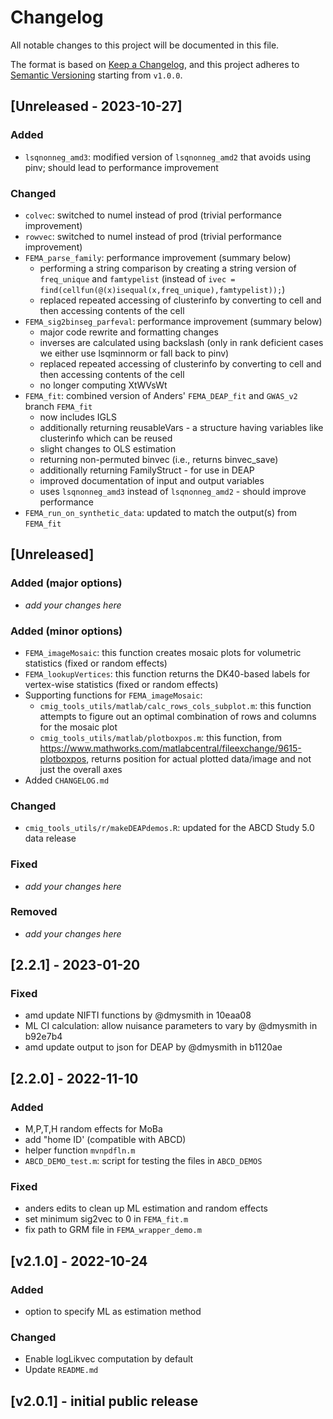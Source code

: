# Changelog
All notable changes to this project will be documented in this file.

The format is based on [Keep a Changelog](https://keepachangelog.com/en/1.0.0/),
and this project adheres to [Semantic Versioning](https://semver.org/spec/v2.0.0.html) starting from ``v1.0.0``.

## [Unreleased - 2023-10-27]

### Added
* ``lsqnonneg_amd3``: modified version of ``lsqnonneg_amd2`` that avoids using pinv; should lead to performance improvement

### Changed
* ``colvec``: switched to numel instead of prod (trivial performance improvement)
* ``rowvec``: switched to numel instead of prod (trivial performance improvement)
* ``FEMA_parse_family``: performance improvement (summary below)
  - performing a string comparison by creating a string version of ``freq_unique`` and ``famtypelist`` (instead of ``ivec = find(cellfun(@(x)isequal(x,freq_unique),famtypelist));``)
  - replaced repeated accessing of clusterinfo by converting to cell and then accessing contents of the cell
* ``FEMA_sig2binseg_parfeval``: performance improvement (summary below)
  - major code rewrite and formatting changes
  - inverses are calculated using backslash (only in rank deficient cases we either use lsqminnorm or fall back to pinv)
  - replaced repeated accessing of clusterinfo by converting to cell and then accessing contents of the cell
  - no longer computing XtWVsWt
* ``FEMA_fit``: combined version of Anders' ``FEMA_DEAP_fit`` and `GWAS_v2` branch ``FEMA_fit``
  - now includes IGLS
  - additionally returning reusableVars - a structure having variables like clusterinfo which can be reused
  - slight changes to OLS estimation
  - returning non-permuted binvec (i.e., returns binvec_save)
  - additionally returning FamilyStruct - for use in DEAP
  - improved documentation of input and output variables
  - uses ``lsqnonneg_amd3`` instead of ``lsqnonneg_amd2`` - should improve performance
* ``FEMA_run_on_synthetic_data``: updated to match the output(s) from ``FEMA_fit``

## [Unreleased]

### Added (major options)
* _add your changes here_

### Added (minor options)
* ``FEMA_imageMosaic``: this function creates mosaic plots for volumetric statistics (fixed or random effects)
* ``FEMA_lookupVertices``: this function returns the DK40-based labels for vertex-wise statistics (fixed or random effects)
* Supporting functions for ``FEMA_imageMosaic``:
  - ``cmig_tools_utils/matlab/calc_rows_cols_subplot.m``: this function attempts to figure out an optimal combination of rows and columns for the mosaic plot
  - ``cmig_tools_utils/matlab/plotboxpos.m``: this function, from https://www.mathworks.com/matlabcentral/fileexchange/9615-plotboxpos, returns position for actual plotted data/image and not just the overall axes
* Added ``CHANGELOG.md``

### Changed
* ``cmig_tools_utils/r/makeDEAPdemos.R``: updated for the ABCD Study 5.0 data release

### Fixed

* _add your changes here_

### Removed

* _add your changes here_

## [2.2.1] - 2023-01-20

### Fixed

* amd update NIFTI functions by @dmysmith in 10eaa08
* ML CI calculation: allow nuisance parameters to vary by @dmysmith in b92e7b4
* amd update output to json for DEAP by @dmysmith in b1120ae

## [2.2.0] - 2022-11-10

### Added

* M,P,T,H random effects for MoBa
* add "home ID' (compatible with ABCD)
* helper function ``mvnpdfln.m``
* ``ABCD_DEMO_test.m``: script for testing the files in ``ABCD_DEMOS``

### Fixed

* anders edits to clean up ML estimation and random effects
* set minimum sig2vec to 0 in ``FEMA_fit.m``
* fix path to GRM file in ``FEMA_wrapper_demo.m``

## [v2.1.0] - 2022-10-24

### Added
* option to specify ML as estimation method

### Changed

* Enable logLikvec computation by default
* Update ``README.md``

## [v2.0.1] - initial public release

